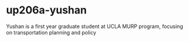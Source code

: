 # up206a-yushan
Yushan is a first year graduate student at UCLA MURP program, focusing on transportation planning and policy
